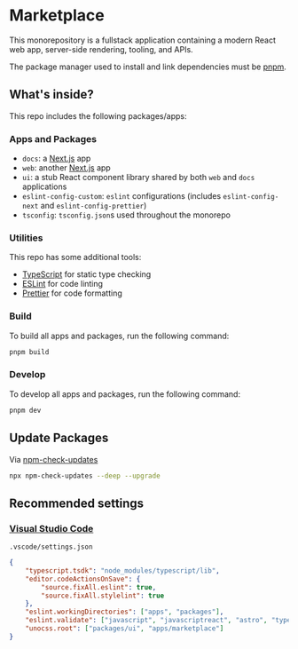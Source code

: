 # Marketplace

This monorepository is a fullstack application containing a modern React web app, server-side rendering, tooling, and APIs.

The package manager used to install and link dependencies must be [pnpm](https://pnpm.io).

## What's inside?

This repo includes the following packages/apps:

### Apps and Packages

- `docs`: a [Next.js](https://nextjs.org/) app
- `web`: another [Next.js](https://nextjs.org/) app
- `ui`: a stub React component library shared by both `web` and `docs` applications
- `eslint-config-custom`: `eslint` configurations (includes `eslint-config-next` and `eslint-config-prettier`)
- `tsconfig`: `tsconfig.json`s used throughout the monorepo

### Utilities

This repo has some additional tools:

- [TypeScript](https://www.typescriptlang.org/) for static type checking
- [ESLint](https://eslint.org/) for code linting
- [Prettier](https://prettier.io) for code formatting

### Build

To build all apps and packages, run the following command:

```sh
pnpm build
```

### Develop

To develop all apps and packages, run the following command:

```sh
pnpm dev
```

## Update Packages

Via [npm-check-updates](https://www.npmjs.com/package/npm-check-updates)

```sh
npx npm-check-updates --deep --upgrade
```

## Recommended settings

### [Visual Studio Code](https://code.visualstudio.com/docs/getstarted/settings#_workspace-settingsjson-location)

`.vscode/settings.json`

```json
{
	"typescript.tsdk": "node_modules/typescript/lib",
	"editor.codeActionsOnSave": {
		"source.fixAll.eslint": true,
		"source.fixAll.stylelint": true
	},
	"eslint.workingDirectories": ["apps", "packages"],
	"eslint.validate": ["javascript", "javascriptreact", "astro", "typescript", "typescriptreact"],
	"unocss.root": ["packages/ui", "apps/marketplace"]
}
```
